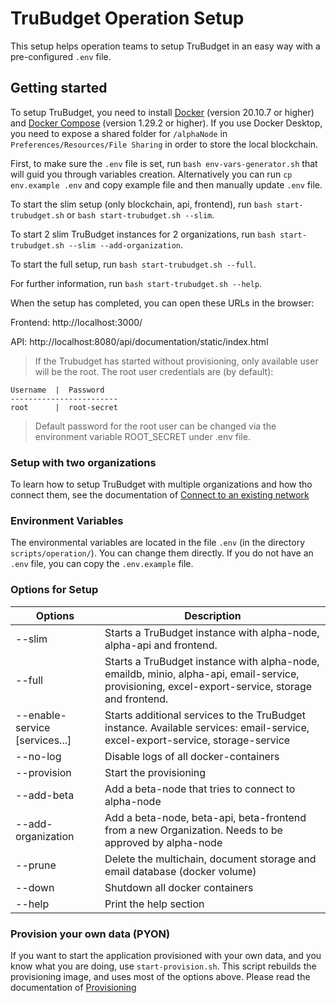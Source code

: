 # TruBudget Operation Setup

This setup helps operation teams to setup TruBudget in an easy way with a pre-configured `.env` file.

## Getting started

To setup TruBudget, you need to install [Docker](https://www.docker.com/community-edition#/download) (version 20.10.7 or higher) and [Docker Compose](https://docs.docker.com/compose/install/) (version 1.29.2 or higher). If you use Docker Desktop, you need to expose a shared folder for `/alphaNode` in `Preferences/Resources/File Sharing` in order to store the local blockchain.

First, to make sure the `.env` file is set, run `bash env-vars-generator.sh` that will guid you through variables creation. Alternatively you can run `cp env.example .env` and copy example file and then manually update `.env` file.

To start the slim setup (only blockchain, api, frontend), run `bash start-trubudget.sh` or `bash start-trubudget.sh --slim`.

To start 2 slim TruBudget instances for 2 organizations, run `bash start-trubudget.sh --slim --add-organization`.

To start the full setup, run `bash start-trubudget.sh --full`.

For further information, run `bash start-trubudget.sh --help`.

When the setup has completed, you can open these URLs in the browser:

Frontend: http://localhost:3000/

API: http://localhost:8080/api/documentation/static/index.html

> If the Trubudget has started without provisioning, only available user will be the root. The root user credentials are (by default):

```
Username  |  Password
------------------------
root      |  root-secret
```

> Default password for the root user can be changed via the environment variable ROOT_SECRET under .env file.

### Setup with two organizations

To learn how to setup TruBudget with multiple organizations and how tho connect them, see the documentation of [Connect to an existing network](../../docs/operation-administration/installation/connect-to-an-existing-network/docker.md)

### Environment Variables

The environmental variables are located in the file `.env` (in the directory `scripts/operation/`). You can change them directly. If you do not have an `.env` file, you can copy the `.env.example` file.

### Options for Setup

| Options                        | Description                                                                                                                                      |
| ------------------------------ | ------------------------------------------------------------------------------------------------------------------------------------------------ |
| --slim                         | Starts a TruBudget instance with alpha-node, alpha-api and frontend.                                                               |
| --full                         | Starts a TruBudget instance with alpha-node, emaildb, minio, alpha-api, email-service, provisioning, excel-export-service, storage and frontend. |
| --enable-service [services...] | Starts additional services to the TruBudget instance. Available services: email-service, excel-export-service, storage-service                   |
| --no-log                       | Disable logs of all docker-containers                                                                                                            |
| --provision                    | Start the provisioning                                                                                                                           |
| --add-beta                     | Add a beta-node that tries to connect to alpha-node                                                                                              |
| --add-organization             | Add a beta-node, beta-api, beta-frontend from a new Organization. Needs to be approved by alpha-node                                             |
| --prune                        | Delete the multichain, document storage and email database (docker volume)                                                                       |
| --down                         | Shutdown all docker containers                                                                                                                   |
| --help                         | Print the help section                                                                                                                           |

### Provision your own data (PYON)

If you want to start the application provisioned with your own data, and you know what you are doing, use `start-provision.sh`.
This script rebuilds the provisioning image, and uses most of the options above. Please read the documentation of [Provisioning](../../provisioning/README.md)


